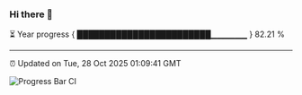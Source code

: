 ### Hi there 👋

⏳ Year progress { ████████████████████████▁▁▁▁▁▁ } 82.21 %

---

⏰ Updated on Tue, 28 Oct 2025 01:09:41 GMT

![Progress Bar CI](https://github.com/liununu/liununu/workflows/Progress%20Bar%20CI/badge.svg)
